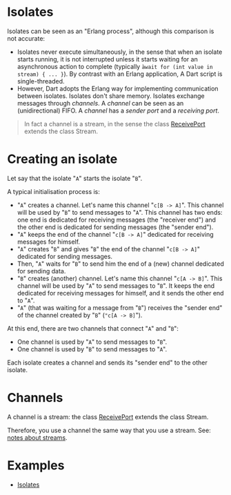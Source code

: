 # Isolates

Isolates can be seen as an "Erlang process", although this comparison is not accurate:

* Isolates never execute simultaneously, in the sense that when an isolate starts running, it is not interrupted unless
  it starts waiting for an asynchronous action to complete (typically `̀await for (int value in stream) { ... }`).
  By contrast with an Erlang application, A Dart script is single-threaded.
* However, Dart adopts the Erlang way for implementing communication between isolates. Isolates don't share memory.
  Isolates exchange messages through _channels_. A _channel_ can be seen as an (unidirectional) FIFO. A _channel_
  has a _sender port_ and a _receiving port_.

> In fact a channel is a stream, in the sense the class [ReceivePort](https://api.dartlang.org/stable/2.1.0/dart-isolate/ReceivePort-class.html) extends the class Stream.

# Creating an isolate

Let say that the isolate "`A`" starts the isolate "`B`".

A typical initialisation process is:

* "`A`" creates a channel. Let's name this channel "`c[B -> A]`". This channel will be used by "`B`" to send messages to "`A`".
  This channel has two ends: one end is dedicated for receiving messages (the "receiver end") and the other end is dedicated
  for sending messages (the "sender end").
* "`A`" keeps the end of the channel "`c[B -> A]`" dedicated for receiving messages for himself.
* "`A`" creates "`B`" and gives "`B`" the end of the channel "`c[B -> A]`" dedicated for sending messages.
* Then, "`A`" waits for "`B`" to send him the end of a (new) channel dedicated for sending data.
* "`B`" creates (another) channel. Let's name this channel "`c[A -> B]`". This channel will be used by "`A`" to send messages to "`B`".
  It keeps the end dedicated for receiving messages for himself, and it sends the other end to "`A`".
* "`A`" (that was waiting for a message from "`B`") receives the "sender end" of the channel created by "`B`" (`"c[A -> B]`").

At this end, there are two channels that connect "`A`" and "`B`":

* One channel is used by "`A`" to send messages to "`B`".
* One channel is used by "`B`" to send messages to "`A`".

Each isolate creates a channel and sends its "sender end" to the other isolate.

# Channels

A channel is a stream: the class [ReceivePort](https://api.dartlang.org/stable/2.1.0/dart-isolate/ReceivePort-class.html) extends the class Stream.

Therefore, you use a channel the same way that you use a stream. See: [notes about streams](https://github.com/denis-beurive/dart-playground/blob/master/notes/stream.md).

# Examples

* [Isolates](https://github.com/denis-beurive/dart-playground/blob/master/bin/isolates.dart)

